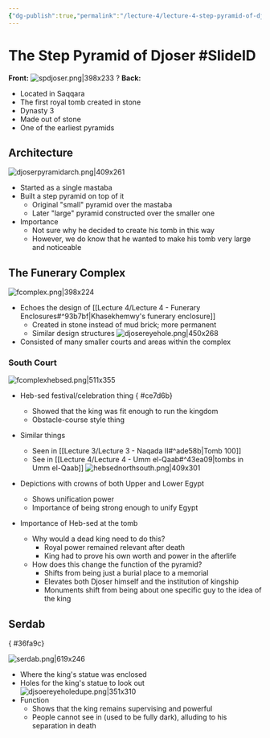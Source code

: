 ```yaml
---
{"dg-publish":true,"permalink":"/lecture-4/lecture-4-step-pyramid-of-djoser/"}
---
```



# The Step Pyramid of Djoser #SlideID

<span class="hide-in-garden">**Front:**</span>
![spdjoser.png|398x233](/img/user/Images/spdjoser.png)
?
<span class="hide-in-garden">**Back:**</span>
- Located in Saqqara
- The first royal tomb created in stone
- Dynasty 3
- Made out of stone
- One of the earliest pyramids

## Architecture
![djoserpyramidarch.png|409x261](/img/user/Images/djoserpyramidarch.png)
- Started as a single mastaba
- Built a step pyramid on top of it
	- Original "small" pyramid over the mastaba
	- Later "large" pyramid constructed over the smaller one
- Importance
	- Not sure why he decided to create his tomb in this way
	- However, we do know that he wanted to make his tomb very large and noticeable

## The Funerary Complex
![fcomplex.png|398x224](/img/user/Images/fcomplex.png)
- Echoes the design of [[Lecture 4/Lecture 4 - Funerary Enclosures#^93b7bf\|Khasekhemwy's funerary enclosure]]
	- Created in stone instead of mud brick; more permanent
	- Similar design structures
![djosereyehole.png|450x268](/img/user/Images/djosereyehole.png)
- Consisted of many smaller courts and areas within the complex

### South Court
![fcomplexhebsed.png|511x355](/img/user/Images/fcomplexhebsed.png)
- Heb-sed festival/celebration thing
{ #ce7d6b}

	- Showed that the king was fit enough to run the kingdom
	- Obstacle-course style thing
- Similar things
	- Seen in [[Lecture 3/Lecture 3 - Naqada II#^ade58b\|Tomb 100]]
	- See in [[Lecture 4/Lecture 4 - Umm el-Qaab#^43ea09\|tombs in Umm el-Qaab]]
![hebsednorthsouth.png|409x301](/img/user/Images/hebsednorthsouth.png)
- Depictions with crowns of both Upper and Lower Egypt
	- Shows unification power
	- Importance of being strong enough to unify Egypt
- Importance of Heb-sed at the tomb
	- Why would a dead king need to do this?
		- Royal power remained relevant after death
		- King had to prove his own worth and power in the afterlife
	- How does this change the function of the pyramid?
		- Shifts from being just a burial place to a memorial
		- Elevates both Djoser himself and the institution of kingship
		- Monuments shift from being about one specific guy to the idea of the king

## Serdab
{ #36fa9c}


![serdab.png|619x246](/img/user/Images/serdab.png)
- Where the king's statue was enclosed
- Holes for the king's statue to look out
![djsoereyeholedupe.png|351x310](/img/user/Images/djsoereyeholedupe.png)
- Function
	- Shows that the king remains supervising and powerful
	- People cannot see in (used to be fully dark), alluding to his separation in death